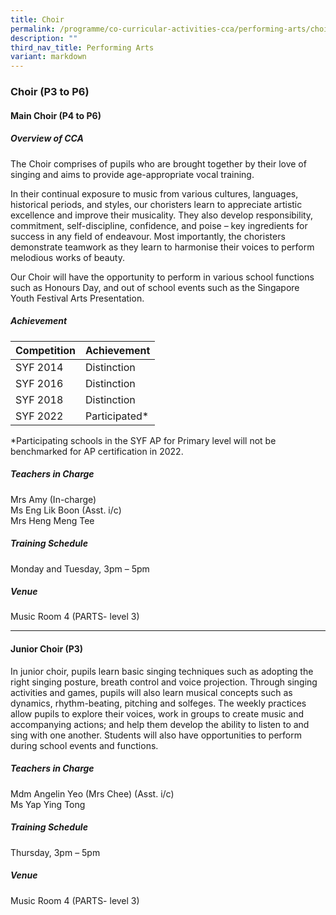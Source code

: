 ```yaml
---
title: Choir
permalink: /programme/co-curricular-activities-cca/performing-arts/choir/
description: ""
third_nav_title: Performing Arts
variant: markdown
---
```

### **Choir (P3 to P6)**

#### **Main Choir (P4 to P6)**

##### **Overview of CCA**
The Choir comprises of pupils who are brought together by their love of singing and aims to provide age-appropriate vocal training.
 
In their continual exposure to music from various cultures, languages, historical periods, and styles, our choristers learn to appreciate artistic excellence and improve their musicality. They also develop responsibility, commitment, self-discipline, confidence, and poise – key ingredients for success in any field of endeavour. Most importantly, the choristers demonstrate teamwork as they learn to harmonise their voices to perform melodious works of beauty.

Our Choir will have the opportunity to perform in various school functions such as Honours Day, and out of school events such as the Singapore Youth Festival Arts Presentation.

##### **Achievement**

|Competition	|Achievement|
|----------|-----------|
|SYF 2014	|Distinction|
|SYF 2016	|Distinction|
|SYF 2018	|Distinction|
|SYF 2022	|Participated*|

*Participating schools in the SYF AP for Primary level will not be benchmarked for AP certification in 2022.

##### **Teachers in Charge**

Mrs Amy (In-charge)<br>
Ms Eng Lik Boon (Asst. i/c)<br> 
Mrs Heng Meng Tee<br>


##### **Training Schedule**

Monday and Tuesday, 3pm – 5pm  <br>

##### **Venue**
Music Room 4 (PARTS- level 3)<br>

--------

#### **Junior Choir (P3)**

In junior choir, pupils learn basic singing techniques such as adopting the right singing posture, breath control and voice projection. Through singing activities and games, pupils will also learn musical concepts such as dynamics, rhythm-beating, pitching and solfeges. The weekly practices allow pupils to explore their voices, work in groups to create music and accompanying actions; and help them develop the ability to listen to and sing with one another. Students will also have opportunities to perform during school events and functions.

##### **Teachers in Charge**

Mdm Angelin Yeo (Mrs Chee) (Asst. i/c)<br>
Ms Yap Ying Tong 

##### **Training Schedule**
Thursday, 3pm – 5pm
  
##### **Venue**
Music Room 4 (PARTS- level 3)<br>